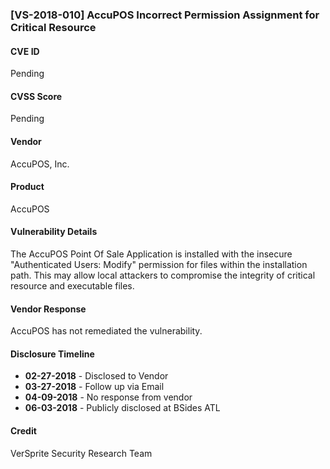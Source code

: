 ### [VS-2018-010] AccuPOS Incorrect Permission Assignment for Critical Resource

#### CVE ID
Pending

#### CVSS Score
Pending

#### Vendor
AccuPOS, Inc.

#### Product
AccuPOS

#### Vulnerability Details
The AccuPOS Point Of Sale Application is installed with the insecure "Authenticated Users: Modify" permission for files within the installation path. This may allow local attackers to compromise the integrity of critical resource and executable files.


#### Vendor Response
AccuPOS has not remediated the vulnerability.

#### Disclosure Timeline

* **02-27-2018** - Disclosed to Vendor
* **03-27-2018** - Follow up via Email
* **04-09-2018** - No response from vendor
* **06-03-2018** - Publicly disclosed at BSides ATL

#### Credit
VerSprite Security Research Team
